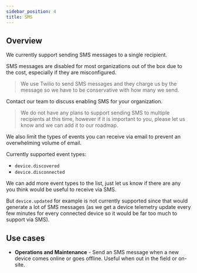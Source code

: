 ```yaml
---
sidebar_position: 4
title: SMS
---
```


## Overview
We currently support sending SMS messages to a single recipient.

SMS messages are disabled for most organizations out of the box due to the cost, especially if they are misconfigured.

> We use Twilio to send SMS messages and they charge us by the message so we have to be conservative with how many we send. 

Contact our team to discuss enabling SMS for your organization.

> We do not have any plans to support sending SMS to multiple recipients at this time, however if it is important to you, please let us know and we can add it to our roadmap.
 
We also limit the types of events you can receive via email to prevent an overwhelming volume of email.

Currently supported event types:

- `device.discovered`
- `device.disconnected`

We can add more event types to the list, just let us know if there are any you think would be useful to receive via SMS. 

But `device.updated` for example is not currently supported since that would generate a lot of SMS messages (as we get a device telemetry update every few minutes for every connected device so it would be far too much to support via SMS).

## Use cases

* **Operations and Maintenance** - Send an SMS message when a new device comes online or goes offline. Useful when out in the field or on-site.